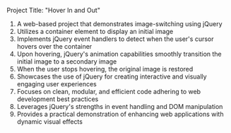 Project Title: "Hover In and Out"

1. A web-based project that demonstrates image-switching using jQuery
2. Utilizes a container element to display an initial image
3. Implements jQuery event handlers to detect when the user's cursor hovers over the container
4. Upon hovering, jQuery's animation capabilities smoothly transition the initial image to a secondary image
5. When the user stops hovering, the original image is restored
6. Showcases the use of jQuery for creating interactive and visually engaging user experiences
7. Focuses on clean, modular, and efficient code adhering to web development best practices
8. Leverages jQuery's strengths in event handling and DOM manipulation
9. Provides a practical demonstration of enhancing web applications with dynamic visual effects